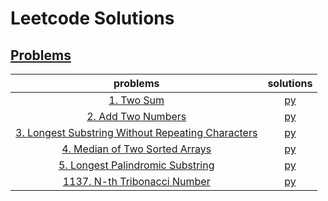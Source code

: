 # Leetcode Solutions
## [Problems](https://leetcode.com/problemset/all/)
| problems | solutions |
| :------: | :-------: |
| [1. Two Sum](https://leetcode.com/problems/two-sum)                                                                                 | [py](https://github.com/e1630m/leetcode/blob/main/problems/p0001.py) |
| [2. Add Two Numbers](https://leetcode.com/problems/add-two-numbers)                                                                 | [py](https://github.com/e1630m/leetcode/blob/main/problems/p0002.py) |
| [3. Longest Substring Without Repeating Characters](https://leetcode.com/problems/longest-substring-without-repeating-characters/)  | [py](https://github.com/e1630m/leetcode/blob/main/problems/p0003.py) |
| [4. Median of Two Sorted Arrays](https://leetcode.com/problems/median-of-two-sorted-arrays)                                         | [py](https://github.com/e1630m/leetcode/blob/main/problems/p0004.py) |
| [5. Longest Palindromic Substring](https://leetcode.com/problems/longest-palindromic-substring)                                     | [py](https://github.com/e1630m/leetcode/blob/main/problems/p0005.py) |
| [1137. N-th Tribonacci Number](https://leetcode.com/problems/n-th-tribonacci-number)                                                | [py](https://github.com/e1630m/leetcode/blob/main/problems/p1137.py) |

